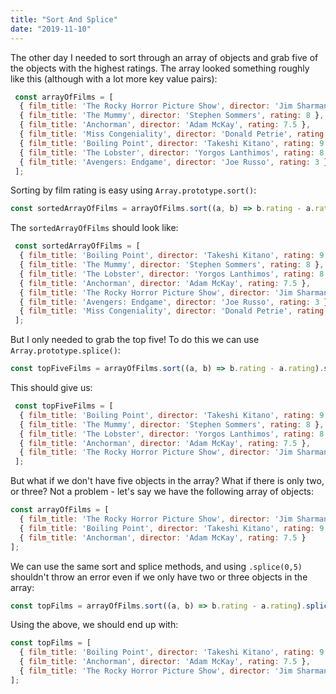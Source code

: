 ```yaml
---
title: "Sort And Splice"
date: "2019-11-10"
---
```

The other day I needed to sort through an array of objects and grab five of the objects with the highest ratings. The array looked something roughly like this (although with a lot more key value pairs):

```javascript
 const arrayOfFilms = [
  { film_title: 'The Rocky Horror Picture Show', director: 'Jim Sharman', rating: 7 },
  { film_title: 'The Mummy', director: 'Stephen Sommers', rating: 8 },
  { film_title: 'Anchorman', director: 'Adam McKay', rating: 7.5 },
  { film_title: 'Miss Congeniality', director: 'Donald Petrie', rating: 1 },
  { film_title: 'Boiling Point', director: 'Takeshi Kitano', rating: 9 },
  { film_title: 'The Lobster', director: 'Yorgos Lanthimos', rating: 8 },
  { film_title: 'Avengers: Endgame', director: 'Joe Russo', rating: 3 }
 ];
```

Sorting by film rating is easy using `Array.prototype.sort()`:

```javascript
const sortedArrayOfFilms = arrayOfFilms.sort((a, b) => b.rating - a.rating);
```

The `sortedArrayOfFilms` should look like:

```javascript
 const sortedArrayOfFilms = [
  { film_title: 'Boiling Point', director: 'Takeshi Kitano', rating: 9 },
  { film_title: 'The Mummy', director: 'Stephen Sommers', rating: 8 },
  { film_title: 'The Lobster', director: 'Yorgos Lanthimos', rating: 8 },
  { film_title: 'Anchorman', director: 'Adam McKay', rating: 7.5 },
  { film_title: 'The Rocky Horror Picture Show', director: 'Jim Sharman', rating: 7 },
  { film_title: 'Avengers: Endgame', director: 'Joe Russo', rating: 3 },
  { film_title: 'Miss Congeniality', director: 'Donald Petrie', rating: 1 }
 ];
```

But I only needed to grab the top five! To do this we can use `Array.prototype.splice()`:

```javascript
const topFiveFilms = arrayOfFilms.sort((a, b) => b.rating - a.rating).splice(0,5);
```

This should give us:

```javascript
 const topFiveFilms = [
  { film_title: 'Boiling Point', director: 'Takeshi Kitano', rating: 9 },
  { film_title: 'The Mummy', director: 'Stephen Sommers', rating: 8 },
  { film_title: 'The Lobster', director: 'Yorgos Lanthimos', rating: 8 },
  { film_title: 'Anchorman', director: 'Adam McKay', rating: 7.5 },
  { film_title: 'The Rocky Horror Picture Show', director: 'Jim Sharman', rating: 7 }
 ];
```

But what if we don't have five objects in the array? What if there is only two, or three?
Not a problem - let's say we have the following array of objects:

```javascript
const arrayOfFilms = [
  { film_title: 'The Rocky Horror Picture Show', director: 'Jim Sharman', rating: 7 },
  { film_title: 'Boiling Point', director: 'Takeshi Kitano', rating: 9 },
  { film_title: 'Anchorman', director: 'Adam McKay', rating: 7.5 }
];
```

We can use the same sort and splice methods, and using `.splice(0,5)` shouldn't throw an error even if we only have two or three objects in the array:

```javascript
const topFilms = arrayOfFilms.sort((a, b) => b.rating - a.rating).splice(0,5);
```

Using the above, we should end up with:

```javascript
const topFilms = [
  { film_title: 'Boiling Point', director: 'Takeshi Kitano', rating: 9 },
  { film_title: 'Anchorman', director: 'Adam McKay', rating: 7.5 },
  { film_title: 'The Rocky Horror Picture Show', director: 'Jim Sharman', rating: 7 }
];
```
